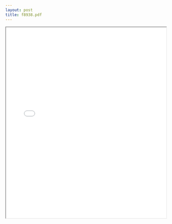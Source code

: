 ```yaml
---
layout: post
title: f8938.pdf
---
```


<div class="pdf-container">
<iframe src="/irs.ea/assets/pdfs/f8938.pdf" height="600" width="100%" allowFullScreen="true"></iframe>
</div>

